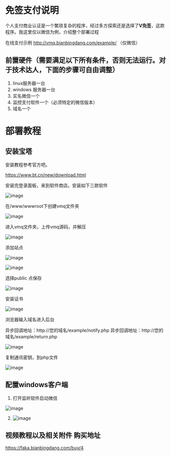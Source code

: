 
# 免签支付说明

个人支付商业认证是一个繁琐复杂的程序，经过多方探索还是选择了**V免签**，这款程序。我这里仅以微信为例，介绍整个部署过程

在线支付示例 http://vmq.bianbingdang.com/example/ （仅微信）

## 前置硬件（需要满足以下所有条件，否则无法运行。对于技术达人，下面的步骤可自由调整）

1. linux服务器一台
2. windows 服务器一台
3. 实名微信一个
4. 监控支付软件一个（必须特定的微信版本）
5. 域名一个

# 部署教程

## 安装宝塔

安装教程参考官方吧。

https://www.bt.cn/new/download.html

安装完登录面板，来到软件商店。安装如下三款软件

![image](https://user-images.githubusercontent.com/42108047/231050571-471697c3-61ca-4cca-9cd8-f6ef024a3511.png)

在/www/wwwroot下创建vmq文件夹

![image](https://user-images.githubusercontent.com/42108047/231050843-c8d59811-a03e-4aef-8320-164680420b1a.png)

进入vmq文件夹，上传vmq源码，并解压

![image](https://user-images.githubusercontent.com/42108047/231051025-df750b7f-fe68-45c4-ae08-39df56894cc8.png)


添加站点

![image](https://user-images.githubusercontent.com/42108047/231050664-5f81c6a8-dd2b-4af1-8357-06216cb1fed4.png)

![image](https://user-images.githubusercontent.com/42108047/231066201-3b26b298-6bdc-4d38-8b79-0666027bb0f0.png)

选择public 点保存

![image](https://user-images.githubusercontent.com/42108047/231066403-15242d17-9a37-4869-a989-9018cfa9a074.png)

安装证书

![image](https://user-images.githubusercontent.com/42108047/231066532-cfae3eed-39cb-4043-8a94-c289a593edb8.png)

浏览器输入域名进入后台

异步回调地址：http://您的域名/example/notify.php
异步回调地址：http://您的域名/example/return.php

![image](https://user-images.githubusercontent.com/42108047/231066740-de638342-918b-40c5-9ef8-e1e3a1949d42.png)

复制通讯密钥，到php文件

![image](https://user-images.githubusercontent.com/42108047/231067839-f77eaba0-bcd3-4c02-b6bc-6f443e7722e9.png)

## 配置windows客户端

1. 打开监听软件启动微信

![image](https://user-images.githubusercontent.com/42108047/231068121-043b9a71-ba9c-4f08-96e7-ecd6a47c9fbe.png)

2. ![image](https://user-images.githubusercontent.com/42108047/231068251-628e03fc-54b1-4b95-ae5c-98958ab13ab3.png)

## 视频教程以及相关附件 购买地址

https://faka.bianbingdang.com/buy/4
